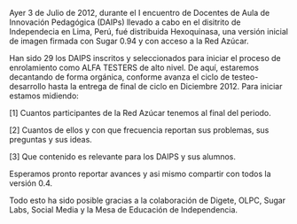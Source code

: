 <html><body><p>Ayer 3 de Julio de 2012, durante el I encuentro de Docentes de Aula de Innovación Pedagógica  (DAIPs) llevado a cabo en el disitrito de Independecia en Lima, Perú, fué distribuida Hexoquinasa, una versión inicial de imagen firmada con Sugar 0.94 y con acceso a la Red Azúcar.

<br>

Han sido 29 los DAIPS inscritos y seleccionados para iniciar el proceso de  enrolamiento como ALFA TESTERS de alto nivel. De aquí, estaremos  decantando de forma orgánica, conforme avanza el ciclo de testeo-desarrollo hasta la entrega de final de ciclo en Diciembre 2012. Para iniciar estamos midiendo:



[1] Cuantos participantes de la Red Azúcar tenemos al final del periodo.

[2] Cuantos de ellos y con que frecuencia reportan sus problemas, sus preguntas y sus ideas.

[3] Que contenido es relevante para los DAIPS y sus alumnos.



Esperamos pronto reportar avances y asi mismo compartir con todos la versión 0.4.



Todo esto ha sido posible gracias a la colaboración de Digete, OLPC, Sugar Labs, Social Media y la Mesa de Educación de Independencia.</p></body></html>